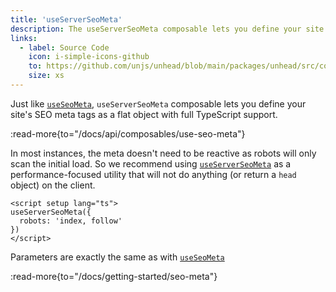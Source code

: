 ```yaml
---
title: 'useServerSeoMeta'
description: The useServerSeoMeta composable lets you define your site's SEO meta tags as a flat object with full TypeScript support.
links:
  - label: Source Code
    icon: i-simple-icons-github
    to: https://github.com/unjs/unhead/blob/main/packages/unhead/src/composables/useServerSeoMeta.ts
    size: xs
---
```


Just like [`useSeoMeta`](/docs/api/composables/use-seo-meta), `useServerSeoMeta` composable lets you define your site's SEO meta tags as a flat object with full TypeScript support.

:read-more{to="/docs/api/composables/use-seo-meta"}

In most instances, the meta doesn't need to be reactive as robots will only scan the initial load. So we recommend using [`useServerSeoMeta`](/docs/api/composables/use-server-seo-meta) as a performance-focused utility that will not do anything (or return a `head` object) on the client.

```vue [app.vue]
<script setup lang="ts">
useServerSeoMeta({
  robots: 'index, follow'
})
</script>
```

Parameters are exactly the same as with [`useSeoMeta`](/docs/api/composables/use-seo-meta)

:read-more{to="/docs/getting-started/seo-meta"}
